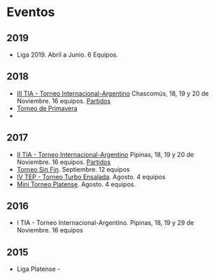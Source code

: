 # Eventos

## 2019
* Liga 2019. Abril a Junio.  6 Equipos.

## 2018

* [III TIA - Torneo Internacional-Argentino](tia/) Chascomús, 18, 19 y 20 de Noviembre. 16 equipos. [Partidos](https://www.youtube.com/watch?v=SdJB0r7sidA&list=PLnqwgKn9za-XQpFUG7pxuk2bGGh5HxJNI)
* [Torneo de Primavera](https://www.youtube.com/watch?v=P2z_6eeHdsM&list=PLnqwgKn9za-XsDrj7Kam_nGccmMLFMXsC)
*

## 2017
* [II TIA - Torneo Internacional-Argentino](tia2017/)  Pipinas, 18, 19 y 20 de Noviembre. 16 equipos. [Partidos](https://www.youtube.com/watch?v=sEnpIXWALjg&list=PLnqwgKn9za-WK_VtgZo93I2Vp29FuJvqV)
* [Torneo Sin Fin](https://www.youtube.com/watch?v=MRYg0VdhG78&list=PLnqwgKn9za-VraTYf4OGXXg4F-b7Cy3wK). Septiembre. 12 equipos
* [IV TEP - Torneo Turbo Ensalada](https://www.youtube.com/watch?v=p6OrwC0sbc4&list=PLnqwgKn9za-WsflHNo3TwUOvlZct1xo11). Agosto. 4 equipos
* [Mini Torneo Platense](https://www.youtube.com/watch?v=709aFQm5xh4&list=PLnqwgKn9za-U6znsNBcKvBuAv3yOSjoVT). Agosto. 4 equipos.

## 2016
* I TIA - Torneo Internacional-Argentino. Pipinas, 18, 19 y 29 de Noviembre. 16 equipos


## 2015
* Liga Platense -
